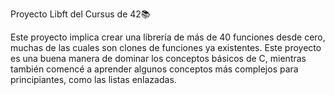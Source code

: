 Proyecto Libft del Cursus de 42📚

Este proyecto implica crear una librería de más de 40 funciones desde cero, muchas de las cuales son clones de funciones ya existentes. Este proyecto es una buena manera de dominar los conceptos básicos de C, mientras también comencé a aprender algunos conceptos más complejos para principiantes, como las listas enlazadas.
